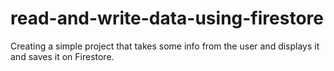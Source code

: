 # read-and-write-data-using-firestore
Creating a simple project that takes some info from the user and displays it and saves it on Firestore.
